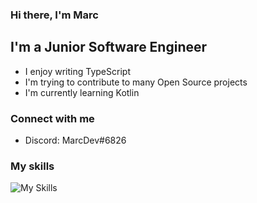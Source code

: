 ### Hi there, I'm Marc

## I'm a Junior Software Engineer

- I enjoy writing TypeScript
- I'm trying to contribute to many Open Source projects
- I'm currently learning Kotlin

### Connect with me

- Discord: MarcDev#6826


### My skills

![My Skills](https://skillicons.dev/icons?i=ts,js,html,css,figma,express,mongodb,nextjs,nodejs,react,sass)
